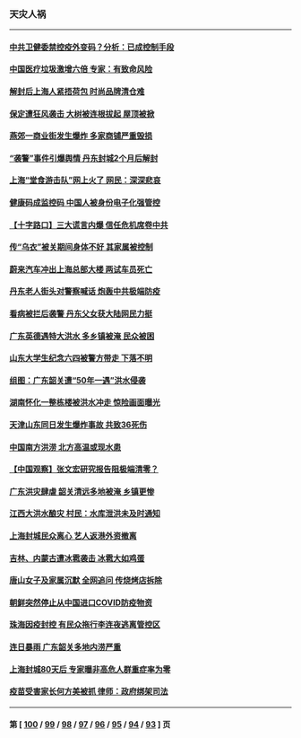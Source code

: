 ### 天灾人祸
---
#### [中共卫健委禁控疫外变码？分析：已成控制手段](../../pages/ncid280/n13766876.md) 
#### [中国医疗垃圾激增六倍 专家：有致命风险](../../pages/ncid280/n13766916.md) 
#### [解封后上海人紧捂荷包 时尚品牌清仓难](../../pages/ncid280/n13766680.md) 
#### [保定遭狂风袭击 大树被连根拔起 屋顶被掀](../../pages/ncid280/n13766613.md) 
#### [燕郊一商业街发生爆炸 多家商铺严重毁损](../../pages/ncid280/n13766395.md) 
#### [“袭警”事件引爆舆情 丹东封城2个月后解封](../../pages/ncid280/n13766113.md) 
#### [上海“堂食游击队”网上火了 网民：深深悲哀](../../pages/ncid280/n13766026.md) 
#### [健康码成监控码 中国人被身份电子化强管控](../../pages/ncid280/n13766021.md) 
#### [【十字路口】三大谎言内爆 信任危机席卷中共](../../pages/ncid280/n13765841.md) 
#### [传“乌衣”被关期间身体不好 其家属被控制](../../pages/ncid280/n13765751.md) 
#### [蔚来汽车冲出上海总部大楼 两试车员死亡](../../pages/ncid280/n13765765.md) 
#### [丹东老人街头对警察喊话 炮轰中共极端防疫](../../pages/ncid280/n13765766.md) 
#### [看病被拦后袭警 丹东父女获大陆网民力挺](../../pages/ncid280/n13765748.md) 
#### [广东英德遇特大洪水 多乡镇被淹 民众被困](../../pages/ncid280/n13765015.md) 
#### [山东大学生纪念六四被警方带走 下落不明](../../pages/ncid280/n13764990.md) 
#### [组图：广东韶关遭“50年一遇”洪水侵袭](../../pages/ncid280/n13764988.md) 
#### [湖南怀化一整栋楼被洪水冲走 惊险画面曝光](../../pages/ncid280/n13764820.md) 
#### [天津山东同日发生爆炸事故 共致36死伤](../../pages/ncid280/n13764720.md) 
#### [中国南方洪涝 北方高温或现水患](../../pages/ncid280/n13764505.md) 
#### [【中国观察】张文宏研究报告阻极端清零？](../../pages/ncid280/n13764183.md) 
#### [广东洪灾肆虐 韶关清远多地被淹 乡镇更惨](../../pages/ncid280/n13764113.md) 
#### [江西大洪水酿灾 村民：水库泄洪未及时通知](../../pages/ncid280/n13764139.md) 
#### [上海封城民众离心 艺人返港外资撤离](../../pages/ncid280/n13764010.md) 
#### [吉林、内蒙古遭冰雹袭击 冰雹大如鸡蛋](../../pages/ncid280/n13763902.md) 
#### [唐山女子及家属沉默 全网追问 传烧烤店拆除](../../pages/ncid280/n13763578.md) 
#### [朝鲜突然停止从中国进口COVID防疫物资](../../pages/ncid280/n13763465.md) 
#### [珠海因疫封控 有民众拖行李连夜逃离管控区](../../pages/ncid280/n13763323.md) 
#### [连日暴雨 广东韶关多地内涝严重](../../pages/ncid280/n13763266.md) 
#### [上海封城80天后 专家曝非高危人群重症率为零](../../pages/ncid280/n13763017.md) 
#### [疫苗受害家长何方美被抓 律师：政府绑架司法](../../pages/ncid280/n13762792.md) 

---
#### 第 [ [100](./100.md) / [99](./99.md) / [98](./98.md) / [97](./97.md) / [96](./96.md) / [95](./95.md) / [94](./94.md) / [93](./93.md) ] 页
